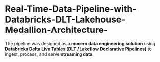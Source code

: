 # Real-Time-Data-Pipeline-with-Databricks-DLT-Lakehouse-Medallion-Architecture-
The pipeline was designed as a **modern data engineering solution** using **Databricks Delta Live Tables (DLT / Lakeflow Declarative Pipelines)** to ingest, process, and serve **streaming data**.
